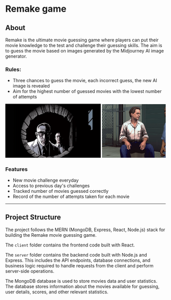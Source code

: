 # Remake game

## About 
Remake is the ultimate movie guessing game where players can put their movie knowledge to the test and challenge their guessing skills. The aim is to guess the movie based on images generated by the Midjourney AI image generator.

### Rules: 
- Three chances to guess the movie, each incorrect guess, the new AI image is revealed
- Aim for the highest number of guessed movies with the lowest number of attempts

<div style="overflow: auto; white-space: nowrap;">
  <img src="client/public/assets/arsenkhy_Charles_Burns_drawed_in_black_and_white_colors_the_war_3b5e0438-13c5-469f-8e4e-bb837baf7206.png" style="display: inline-block; width: 300px;">
  <img src="client/public/assets/arsenkhy_Shawshank_Redemption_Andy_and_Red_talking_in_a_GTA_vic_2c831b1f-920f-4434-8ba8-a8cebb3288ec.png" style="display: inline-block; width: 300px;">
  <img src="client/public/assets/arsenkhy_Wally_Wood_painted_Timothy_Francis_Robbins_on_knees_lo_2957ef5d-33f4-453c-a777-95f3277469d0.png" style="display: inline-block; width: 300px;">
</div>

### Features
- New movie challenge everyday
- Access to previous day's challenges
- Tracked number of movies guessed correctly
- Record of the number of attempts taken for each movie

<hr/>

## Project Structure
The project follows the MERN (MongoDB, Express, React, Node.js) stack for building the Remake movie guessing game.

The `client` folder contains the frontend code built with React. 

The `server` folder contains the backend code built with Node.js and Express. This includes the API endpoints, database connections, and business logic required to handle requests from the client and perform server-side operations. 

The MongoDB database is used to store movies data and user statistics. The database stores information about the movies available for guessing, user details, scores, and other relevant statistics. 
